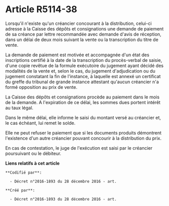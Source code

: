 # Article R5114-38

Lorsqu'il n'existe qu'un créancier concourant à la distribution, celui-ci adresse à la Caisse des dépôts et consignations une
demande de paiement de sa créance par lettre recommandée avec demande d'avis de réception, dans un délai de deux mois suivant
la vente ou la transcription du titre de vente.

La demande de paiement est motivée et accompagnée d'un état des inscriptions certifié à la date de la transcription du
procès-verbal de saisie, d'une copie revêtue de la formule exécutoire du jugement ayant décidé des modalités de la vente et,
selon le cas, du jugement d'adjudication ou du jugement constatant la fin de l'instance, à laquelle est annexé un certificat
du greffe du tribunal de grande instance attestant qu'aucun créancier n'a formé opposition au prix de vente.

La Caisse des dépôts et consignations procède au paiement dans le mois de la demande. A l'expiration de ce délai, les sommes
dues portent intérêt au taux légal.

Dans le même délai, elle informe le saisi du montant versé au créancier et, le cas échéant, lui remet le solde.

Elle ne peut refuser le paiement que si les documents produits démontrent l'existence d'un autre créancier pouvant concourir
à la distribution du prix.

En cas de contestation, le juge de l'exécution est saisi par le créancier poursuivant ou le débiteur.

**Liens relatifs à cet article**

	**Codifié par**:

	  - Décret n°2016-1893 du 28 décembre 2016 - art.

	**Créé par**:

	  - Décret n°2016-1893 du 28 décembre 2016 - art.
